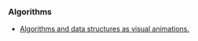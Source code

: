 ### Algorithms

- [Algorithms and data structures as visual animations.](https://www.chrislaux.com)
